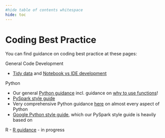 ```yaml
---
#hide table of contents whitespace
hide: toc
---
```


# Coding Best Practice

You can find guidance on coding best practice at these pages:

General Code Development

- [Tidy data][1] and [Notebook vs IDE development][2]

Python

- Our general [Python guidance][3] incl. guidance on [why to use functions][4]!
- [PySpark style guide][5]
- Very comprehensive Python guidance [here](https://docs.python-guide.org/) on almost every aspect of Python
- [Google Python style guide](https://github.com/google/styleguide/blob/gh-pages/pyguide.md), which our PySpark style guide is heavily based on

R - [R guidance][6] - in progress

[1]: tidy-data.md
[2]: notebooks_versus_ide_development.md
[3]: ../training_resources/python/basic-python-data-analysis-operations.md
[4]: ../training_resources/python/python-functions.md
[5]: ../training_resources/pyspark/pyspark-style-guide.md
[6]: ../training_resources/R/README.md
